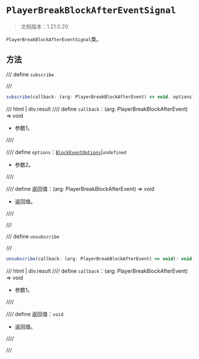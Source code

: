 # `PlayerBreakBlockAfterEventSignal`

> 文档版本：1.21.0.20

`PlayerBreakBlockAfterEventSignal`类。

## 方法

/// define
`subscribe`


///

```js
subscribe(callback: (arg: PlayerBreakBlockAfterEvent) => void, options?: BlockEventOptions): (arg: PlayerBreakBlockAfterEvent) => void
```

/// html | div.result
//// define
`callback`：(arg: PlayerBreakBlockAfterEvent) => void

- 参数1。


////

//// define
`options`：[`BlockEventOptions`](../blockeventoptions.md)|`undefined`

- 参数2。


////

//// define
返回值：(arg: PlayerBreakBlockAfterEvent) => void

- 返回值。


////

///


/// define
`unsubscribe`


///

```js
unsubscribe(callback: (arg: PlayerBreakBlockAfterEvent) => void): void
```

/// html | div.result
//// define
`callback`：(arg: PlayerBreakBlockAfterEvent) => void

- 参数1。


////

//// define
返回值：`void`

- 返回值。


////

///

